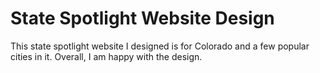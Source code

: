# State Spotlight Website Design
This state spotlight website I designed is for Colorado and a few popular cities in it. Overall, I am happy with the design.

